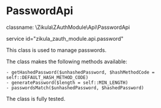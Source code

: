 PasswordApi
===========

classname: \Zikula\ZAuthModule\Api\PasswordApi

service id="zikula_zauth_module.api.password"

This class is used to manage passwords. 

The class makes the following methods available:

    - getHashedPassword($unhashedPassword, $hashMethodCode = self::DEFAULT_HASH_METHOD_CODE)
    - generatePassword($length = self::MIN_LENGTH)
    - passwordsMatch($unhashedPassword, $hashedPassword)

The class is fully tested.
